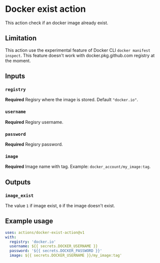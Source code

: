 # Docker exist action

This action check if an docker image already exist.

## Limitation

This action use the experimental feature of Docker CLI `docker manifest inspect`. This feature doesn't work with docker.pkg.github.com registry at the moment.

## Inputs

### `registry`

**Required** Regisry where the image is stored. Default `"docker.io"`.

### `username`

**Required** Regisry username.

### `password`

**Required** Regisry password.

### `image`

**Required** Image name with tag. Example: `docker_account/my_image:tag`.

## Outputs

### `image_exist`

The value `1` if image exist, `0` if the image doesn't exist.

## Example usage

```yml
uses: actions/docker-exist-action@v1
with:
  registry: 'docker.io'
  username: ${{ secrets.DOCKER_USERNAME }}
  password: '${{ secrets.DOCKER_PASSWORD }}'
  image: ${{ secrets.DOCKER_USERNAME }}/my_image:tag'
```
